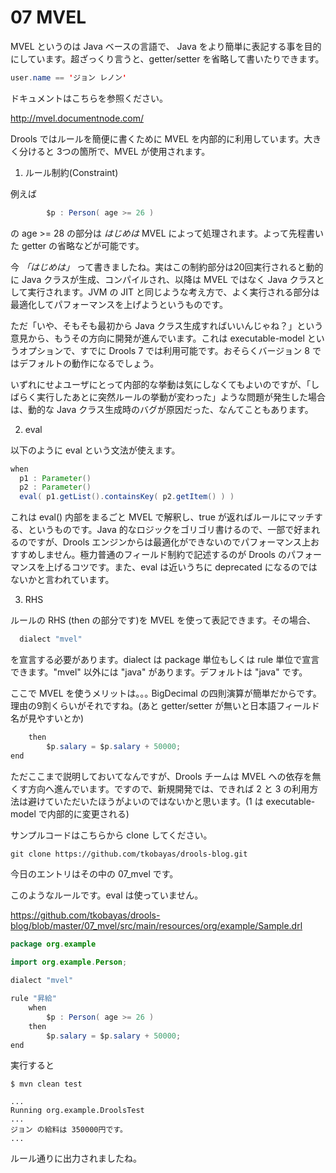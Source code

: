 # 07 MVEL
MVEL というのは Java ベースの言語で、 Java をより簡単に表記する事を目的にしています。超ざっくり言うと、getter/setter を省略して書いたりできます。

```java
user.name == 'ジョン レノン'
```

ドキュメントはこちらを参照ください。

http://mvel.documentnode.com/

Drools ではルールを簡便に書くために MVEL を内部的に利用しています。大きく分けると 3つの箇所で、MVEL が使用されます。

1) ルール制約(Constraint)

例えば

```java
        $p : Person( age >= 26 )
```

の age >= 28 の部分は *はじめは* MVEL によって処理されます。よって先程書いた getter の省略などが可能です。

今 *「はじめは」* って書きましたね。実はこの制約部分は20回実行されると動的に Java クラスが生成、コンパイルされ、以降は MVEL ではなく Java クラスとして実行されます。JVM の JIT と同じような考え方で、よく実行される部分は最適化してパフォーマンスを上げようというものです。

ただ「いや、そもそも最初から Java クラス生成すればいいんじゃね？」という意見から、もうその方向に開発が進んでいます。これは executable-model というオプションで、すでに Drools 7 では利用可能です。おそらくバージョン 8 ではデフォルトの動作になるでしょう。

いずれにせよユーザにとって内部的な挙動は気にしなくてもよいのですが、「しばらく実行したあとに突然ルールの挙動が変わった」ような問題が発生した場合は、動的な Java クラス生成時のバグが原因だった、なんてこともあります。

2) eval

以下のように eval という文法が使えます。

```java
when
  p1 : Parameter()
  p2 : Parameter()
  eval( p1.getList().containsKey( p2.getItem() ) )
```

これは eval() 内部をまるごと MVEL で解釈し、true が返ればルールにマッチする、というものです。Java 的なロジックをゴリゴリ書けるので、一部で好まれるのですが、Drools エンジンからは最適化ができないのでパフォーマンス上おすすめしません。極力普通のフィールド制約で記述するのが Drools のパフォーマンスを上げるコツです。また、eval は近いうちに deprecated になるのではないかと言われています。

3) RHS

ルールの RHS (then の部分です)を MVEL を使って表記できます。その場合、

```java
  dialect "mvel"
```
を宣言する必要があります。dialect は package 単位もしくは rule 単位で宣言できます。"mvel" 以外には "java" があります。デフォルトは "java" です。

ここで MVEL を使うメリットは｡｡｡ BigDecimal の四則演算が簡単だからです。理由の9割くらいがそれですね。(あと getter/setter が無いと日本語フィールド名が見やすいとか)

```java
    then
        $p.salary = $p.salary + 50000;
end
```
ただここまで説明しておいてなんですが、Drools チームは MVEL への依存を無くす方向へ進んでいます。ですので、新規開発では、できれば 2 と 3 の利用方法は避けていただいたほうがよいのではないかと思います。(1 は executable-model で内部的に変更される)

サンプルコードはこちらから clone してください。

```
git clone https://github.com/tkobayas/drools-blog.git
```

今日のエントリはその中の 07_mvel です。

このようなルールです。eval は使っていません。

https://github.com/tkobayas/drools-blog/blob/master/07_mvel/src/main/resources/org/example/Sample.drl
```java
package org.example
 
import org.example.Person;

dialect "mvel"

rule "昇給"
    when
        $p : Person( age >= 26 )
    then
        $p.salary = $p.salary + 50000;
end
```
実行すると

```
$ mvn clean test

...
Running org.example.DroolsTest
...
ジョン の給料は 350000円です。
...
```

ルール通りに出力されましたね。
